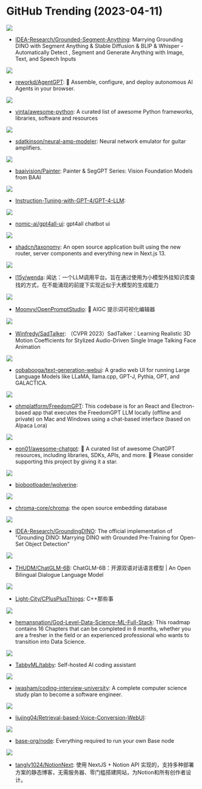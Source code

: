 # GitHub Trending (2023-04-11)

![](https://img.shields.io/badge/Jupyter%20Notebook-New%201-green?style=flat-square&logo=appveyor)
- [IDEA-Research/Grounded-Segment-Anything](https://github.com/IDEA-Research/Grounded-Segment-Anything): Marrying Grounding DINO with Segment Anything & Stable Diffusion & BLIP & Whisper - Automatically Detect , Segment and Generate Anything with Image, Text, and Speech Inputs

![](https://img.shields.io/badge/TypeScript-New%20257-green?style=flat-square&logo=appveyor)
- [reworkd/AgentGPT](https://github.com/reworkd/AgentGPT): 🤖 Assemble, configure, and deploy autonomous AI Agents in your browser.

![](https://img.shields.io/badge/Python-New%20479-green?style=flat-square&logo=appveyor)
- [vinta/awesome-python](https://github.com/vinta/awesome-python): A curated list of awesome Python frameworks, libraries, software and resources

![](https://img.shields.io/badge/Python-New%20124-green?style=flat-square&logo=appveyor)
- [sdatkinson/neural-amp-modeler](https://github.com/sdatkinson/neural-amp-modeler): Neural network emulator for guitar amplifiers.

![](https://img.shields.io/badge/Python-New%20155-green?style=flat-square&logo=appveyor)
- [baaivision/Painter](https://github.com/baaivision/Painter): Painter & SegGPT Series: Vision Foundation Models from BAAI

![](https://img.shields.io/badge/HTML-New%20394-green?style=flat-square&logo=appveyor)
- [Instruction-Tuning-with-GPT-4/GPT-4-LLM](https://github.com/Instruction-Tuning-with-GPT-4/GPT-4-LLM): 

![](https://img.shields.io/badge/Python-New%20229-green?style=flat-square&logo=appveyor)
- [nomic-ai/gpt4all-ui](https://github.com/nomic-ai/gpt4all-ui): gpt4all chatbot ui

![](https://img.shields.io/badge/TypeScript-New%20730-green?style=flat-square&logo=appveyor)
- [shadcn/taxonomy](https://github.com/shadcn/taxonomy): An open source application built using the new router, server components and everything new in Next.js 13.

![](https://img.shields.io/badge/CSS-New%2088-green?style=flat-square&logo=appveyor)
- [l15y/wenda](https://github.com/l15y/wenda): 闻达：一个LLM调用平台。旨在通过使用为小模型外挂知识库查找的方式，在不能涌现的前提下实现近似于大模型的生成能力

![](https://img.shields.io/badge/Vue-New%20575-green?style=flat-square&logo=appveyor)
- [Moonvy/OpenPromptStudio](https://github.com/Moonvy/OpenPromptStudio): 🥣 AIGC 提示词可视化编辑器

![](https://img.shields.io/badge/Python-New%20147-green?style=flat-square&logo=appveyor)
- [Winfredy/SadTalker](https://github.com/Winfredy/SadTalker): （CVPR 2023）SadTalker：Learning Realistic 3D Motion Coefficients for Stylized Audio-Driven Single Image Talking Face Animation

![](https://img.shields.io/badge/Python-New%20653-green?style=flat-square&logo=appveyor)
- [oobabooga/text-generation-webui](https://github.com/oobabooga/text-generation-webui): A gradio web UI for running Large Language Models like LLaMA, llama.cpp, GPT-J, Pythia, OPT, and GALACTICA.

![](https://img.shields.io/badge/TypeScript-New%2071-green?style=flat-square&logo=appveyor)
- [ohmplatform/FreedomGPT](https://github.com/ohmplatform/FreedomGPT): This codebase is for an React and Electron-based app that executes the FreedomGPT LLM locally (offline and private) on Mac and Windows using a chat-based interface (based on Alpaca Lora)

![](https://img.shields.io/badge/none-New%20183-green?style=flat-square&logo=appveyor)
- [eon01/awesome-chatgpt](https://github.com/eon01/awesome-chatgpt): 🧠 A curated list of awesome ChatGPT resources, including libraries, SDKs, APIs, and more. 🌟 Please consider supporting this project by giving it a star.

![](https://img.shields.io/badge/Python-New%20150-green?style=flat-square&logo=appveyor)
- [biobootloader/wolverine](https://github.com/biobootloader/wolverine): 

![](https://img.shields.io/badge/Python-New%20450-green?style=flat-square&logo=appveyor)
- [chroma-core/chroma](https://github.com/chroma-core/chroma): the open source embedding database

![](https://img.shields.io/badge/Python-New%20157-green?style=flat-square&logo=appveyor)
- [IDEA-Research/GroundingDINO](https://github.com/IDEA-Research/GroundingDINO): The official implementation of "Grounding DINO: Marrying DINO with Grounded Pre-Training for Open-Set Object Detection"

![](https://img.shields.io/badge/Python-New%20571-green?style=flat-square&logo=appveyor)
- [THUDM/ChatGLM-6B](https://github.com/THUDM/ChatGLM-6B): ChatGLM-6B：开源双语对话语言模型 | An Open Bilingual Dialogue Language Model

![](https://img.shields.io/badge/C%2B%2B-New%2095-green?style=flat-square&logo=appveyor)
- [Light-City/CPlusPlusThings](https://github.com/Light-City/CPlusPlusThings): C++那些事

![](https://img.shields.io/badge/Jupyter%20Notebook-New%2048-green?style=flat-square&logo=appveyor)
- [hemansnation/God-Level-Data-Science-ML-Full-Stack](https://github.com/hemansnation/God-Level-Data-Science-ML-Full-Stack): This roadmap contains 16 Chapters that can be completed in 8 months, whether you are a fresher in the field or an experienced professional who wants to transition into Data Science.

![](https://img.shields.io/badge/Python-New%20555-green?style=flat-square&logo=appveyor)
- [TabbyML/tabby](https://github.com/TabbyML/tabby): Self-hosted AI coding assistant

![](https://img.shields.io/badge/none-New%20324-green?style=flat-square&logo=appveyor)
- [jwasham/coding-interview-university](https://github.com/jwasham/coding-interview-university): A complete computer science study plan to become a software engineer.

![](https://img.shields.io/badge/Python-New%2067-green?style=flat-square&logo=appveyor)
- [liujing04/Retrieval-based-Voice-Conversion-WebUI](https://github.com/liujing04/Retrieval-based-Voice-Conversion-WebUI): 

![](https://img.shields.io/badge/Shell-New%201-green?style=flat-square&logo=appveyor)
- [base-org/node](https://github.com/base-org/node): Everything required to run your own Base node

![](https://img.shields.io/badge/JavaScript-New%2041-green?style=flat-square&logo=appveyor)
- [tangly1024/NotionNext](https://github.com/tangly1024/NotionNext): 使用 NextJS + Notion API 实现的，支持多种部署方案的静态博客，无需服务器、零门槛搭建网站，为Notion和所有创作者设计。

